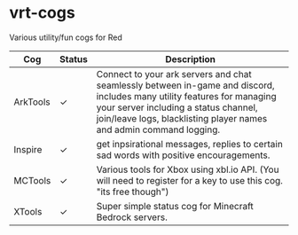 # vrt-cogs
Various utility/fun cogs for Red

| Cog | Status | Description |
|---|---|---|
| ArkTools | ✓ | Connect to your ark servers and chat seamlessly between in-game and discord, includes many utility features for managing your server including a status channel,  join/leave logs, blacklisting player names and admin command logging. |
| Inspire | ✓ | get inpsirational messages, replies to certain sad words with positive encouragements. |
| MCTools | ✓ | Various tools for Xbox using xbl.io API.  (You will need to register for a key to use this cog. "its free though") |
| XTools | ✓ | Super simple status cog for Minecraft Bedrock servers. |
